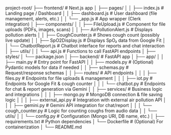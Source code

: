 project-root/
├── frontend/ # Next.js app
│ ├── pages/
│ │ ├── index.js # Landing page / Dashboard
│ │ ├── dashboard.js # User dashboard (file management, alerts, etc.)
│ │ └── \_app.js # App wrapper (Clerk integration)
│ ├── components/
│ │ ├── FileUpload.js # Component for file uploads (PDFs, images, scans)
│ │ ├── AirPollutionAlert.js # Displays pollution alerts
│ │ ├── CoughCounter.js # Shows cough count (possibly live update)
│ │ ├── SpO2Display.js # Displays SpO₂ data from Google Fit
│ │ └── ChatbotReport.js # Chatbot interface for reports and chat interaction
│ ├── utils/
│ │ └── api.js # Functions to call FastAPI endpoints
│ ├── styles/
│ └── package.json
│
├── backend/ # FastAPI app
│ ├── app/
│ │ ├── main.py # Entry point for FastAPI
│ │ ├── models.py # (Optional) Pydantic models for data if needed
│ │ ├── schemas.py # Request/response schemas
│ │ ├── routes/ # API endpoints
│ │ │ ├── files.py # Endpoints for file uploads & management
│ │ │ ├── iot.py # Endpoints for Google Fit & cough counter
│ │ │ └── chatbot.py # Endpoints for chat & report generation via Gemini
│ │ ├── services/ # Business logic and integrations
│ │ │ ├── mongo.py # MongoDB connection & file saving logic
│ │ │ ├── external_api.py # Integration with external air pollution API
│ │ │ ├── gemini.py # Gemini API integration for chat/report
│ │ │ └── cough_counter.py # Logic for counting coughs from audio data
│ │ └── utils/
│ │ └── config.py # Configuration (Mongo URI, DB name, etc.)
│ ├── requirements.txt # Python dependencies
│ └── Dockerfile # (Optional) For containerization
│
└── README.md
